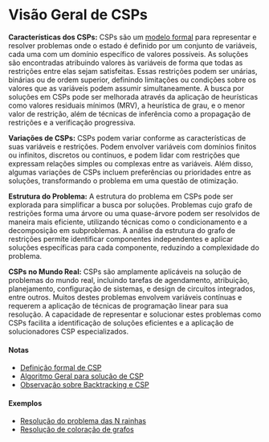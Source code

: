 # Visão Geral de CSPs

**Características dos CSPs:**
CSPs são um [modelo formal](./csp.md) para representar e resolver problemas onde o estado é definido por um conjunto de variáveis, cada uma com um domínio específico de valores possíveis. As soluções são encontradas atribuindo valores às variáveis de forma que todas as restrições entre elas sejam satisfeitas. Essas restrições podem ser unárias, binárias ou de ordem superior, definindo limitações ou condições sobre os valores que as variáveis podem assumir simultaneamente. A busca por soluções em CSPs pode ser melhorada através da aplicação de heurísticas como valores residuais mínimos (MRV), a heurística de grau, e o menor valor de restrição, além de técnicas de inferência como a propagação de restrições e a verificação progressiva.

**Variações de CSPs:**
CSPs podem variar conforme as características de suas variáveis e restrições. Podem envolver variáveis com domínios finitos ou infinitos, discretos ou contínuos, e podem lidar com restrições que expressam relações simples ou complexas entre as variáveis. Além disso, algumas variações de CSPs incluem preferências ou prioridades entre as soluções, transformando o problema em uma questão de otimização.

**Estrutura do Problema:**
A estrutura do problema em CSPs pode ser explorada para simplificar a busca por soluções. Problemas cujo grafo de restrições forma uma árvore ou uma quase-árvore podem ser resolvidos de maneira mais eficiente, utilizando técnicas como o condicionamento e a decomposição em subproblemas. A análise da estrutura do grafo de restrições permite identificar componentes independentes e aplicar soluções específicas para cada componente, reduzindo a complexidade do problema.

**CSPs no Mundo Real:**
CSPs são amplamente aplicáveis na solução de problemas do mundo real, incluindo tarefas de agendamento, atribuição, planejamento, configuração de sistemas, e design de circuitos integrados, entre outros. Muitos destes problemas envolvem variáveis contínuas e requerem a aplicação de técnicas de programação linear para sua resolução. A capacidade de representar e solucionar estes problemas como CSPs facilita a identificação de soluções eficientes e a aplicação de solucionadores CSP especializados.

#### Notas

- [Definição formal de CSP](csp.md)
- [Algoritmo Geral para solução de CSP](algoritmo-resolver-csp.md)
- [Observação sobre Backtracking e CSP](csp-vs-backtrack.md)

#### Exemplos

- [Resolução do problema das N rainhas](../notebooks/n-queen-problem.ipynb)
- [Resolução de coloração de grafos](../notebooks/graph-coloring.ipynb)

